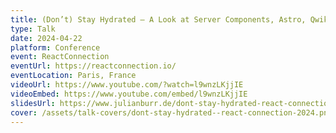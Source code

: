 ```yaml
---
title: (Don’t) Stay Hydrated – A Look at Server Components, Astro, Qwik and Why We Need Them
type: Talk
date: 2024-04-22
platform: Conference
event: ReactConnection
eventUrl: https://reactconnection.io/
eventLocation: Paris, France
videoUrl: https://www.youtube.com/?watch=l9wnzLKjjIE
videoEmbed: https://www.youtube.com/embed/l9wnzLKjjIE
slidesUrl: https://www.julianburr.de/dont-stay-hydrated-react-connection-2024-slides.pdf
cover: /assets/talk-covers/dont-stay-hydrated--react-connection-2024.png
---
```

